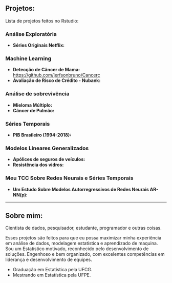 ## Projetos:
Lista de projetos feitos no Rstudio:

### Análise Exploratória 

* **Séries Originais Netflix:**

### Machine Learning

* **Detecção de Câncer de Mama:** https://github.com/jerfsonbruno/Cancerc
* **Avaliação de Risco de Crédito - Nubank:**

### Análise de sobrevivência

* **Mieloma Múltiplo:** 
* **Câncer de Pulmão:** 

 
### Séries Temporais

* **PIB Brasileiro (1994-2018):** 

### Modelos Lineares Generalizados

* **Apólices de seguros de veículos:** 
* **Resistência dos vidros:** 

### Meu TCC Sobre Redes Neurais e Séries Temporais

* **Um Estudo Sobre Modelos Autorregressivos de Redes Neurais AR-NN(p):** 

---

## Sobre mim:

Cientista de dados, pesquisador, estudante, programador e outras coisas. 

Esses projetos são feitos para que eu possa maximizar minha experiência em análise de dados, modelagem estatística e aprendizado de maquina. Sou um Estatístico motivado, reconhecido pelo desenvolvimento de soluções. Engenhoso e bem organizado, com excelentes competências em liderança e desenvolvimento de equipes.

* Graduação em Estatística pela UFCG.
* Mestrando em Estatística pela UFPE.




